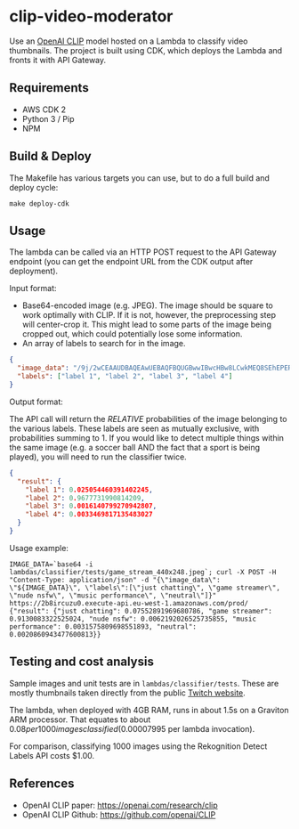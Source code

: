 # clip-video-moderator

Use an [OpenAI CLIP](https://openai.com/research/clip) model hosted on a Lambda to classify video thumbnails. The
project is built using CDK, which deploys the Lambda and fronts it with API Gateway.

## Requirements

- AWS CDK 2
- Python 3 / Pip
- NPM

## Build & Deploy

The Makefile has various targets you can use, but to do a full build and deploy cycle:

```shell
make deploy-cdk
```

## Usage

The lambda can be called via an HTTP POST request to the API Gateway endpoint (you can get the endpoint URL from the CDK
output after deployment).

Input format:

- Base64-encoded image (e.g. JPEG). The image should be square to work optimally with CLIP. If it is not, however, the
  preprocessing step will center-crop it. This might lead to some parts of the image being cropped out, which could
  potentially lose some information.
- An array of labels to search for in the image.

```json
{
  "image_data": "/9j/2wCEAAUDBAQEAwUEBAQFBQUGBwwIBwcHBw8LCwkMEQ8SEhEPER...",
  "labels": ["label 1", "label 2", "label 3", "label 4"]
}
```

Output format:

The API call will return the _RELATIVE_ probabilities of the image belonging to the various labels. These labels are
seen as mutually exclusive, with probabilities summing to 1. If you would like to detect multiple things within the same image (e.g. a soccer ball
AND the fact that a sport is being played), you will need to run the classifier twice.

```json
{
  "result": {
    "label 1": 0.025054460391402245,
    "label 2": 0.9677731990814209,
    "label 3": 0.0016140799270942807,
    "label 4": 0.0033469817135483027
  }
}
```

Usage example:

```shell
IMAGE_DATA=`base64 -i lambdas/classifier/tests/game_stream_440x248.jpeg`; curl -X POST -H "Content-Type: application/json" -d "{\"image_data\": \"${IMAGE_DATA}\", \"labels\":[\"just chatting\", \"game streamer\", \"nude nsfw\", \"music performance\", \"neutral\"]}" https://2b8ircuzu0.execute-api.eu-west-1.amazonaws.com/prod/
{"result": {"just chatting": 0.07552891969680786, "game streamer": 0.9130083322525024, "nude nsfw": 0.0062192026525735855, "music performance": 0.0031575809698551893, "neutral": 0.0020860943477600813}}
```

## Testing and cost analysis

Sample images and unit tests are in `lambdas/classifier/tests`. These are mostly thumbnails taken directly from the
public [Twitch website](https://www.twitch.tv/).

The lambda, when deployed with 4GB RAM, runs in about
1.5s on a Graviton ARM processor. That equates to about $0.08 per 1000 images classified ($0.00007995 per lambda
invocation).

For comparison, classifying 1000 images using the Rekognition Detect Labels API costs $1.00.

## References

- OpenAI CLIP paper: https://openai.com/research/clip
- OpenAI CLIP Github: https://github.com/openai/CLIP
